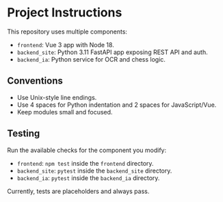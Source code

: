 # Project Instructions

This repository uses multiple components:

- `frontend`: Vue 3 app with Node 18.
- `backend_site`: Python 3.11 FastAPI app exposing REST API and auth.
- `backend_ia`: Python service for OCR and chess logic.

## Conventions

- Use Unix-style line endings.
- Use 4 spaces for Python indentation and 2 spaces for JavaScript/Vue.
- Keep modules small and focused.

## Testing

Run the available checks for the component you modify:

- `frontend`: `npm test` inside the `frontend` directory.
- `backend_site`: `pytest` inside the `backend_site` directory.
- `backend_ia`: `pytest` inside the `backend_ia` directory.

Currently, tests are placeholders and always pass.

